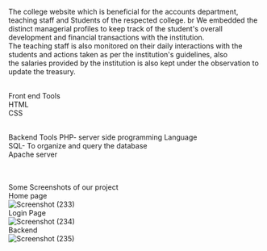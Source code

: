 The college website which is beneficial for the accounts department, teaching staff and Students of the respected college. br
We embedded the distinct managerial profiles to keep track of the student's overall development and financial transactions with the institution. <br>
The teaching staff is also monitored on their daily interactions with the students and actions taken as per the institution's guidelines, also <br>
the salaries provided by the institution is also kept under the observation to update the treasury. <br> <br>

Front end Tools <br>
HTML <br>
CSS <br>
<br>

Backend Tools
PHP- server side programming Language <br>
SQL- To organize and query the database <br>
Apache server

<br><br>
Some Screenshots of our project<br>
Home page<br>
![Screenshot (233)](https://user-images.githubusercontent.com/67597010/137943151-ce5b120d-cf3f-4351-a046-d60573cc3b36.png)
<br>
Login Page<br>
![Screenshot (234)](https://user-images.githubusercontent.com/67597010/137943188-0af2ecc3-9753-4fe9-9320-e46ef6e7075c.png)
<br>
Backend<br>
![Screenshot (235)](https://user-images.githubusercontent.com/67597010/137943265-5a6a8609-2ff1-404a-9520-935090102d98.png)
